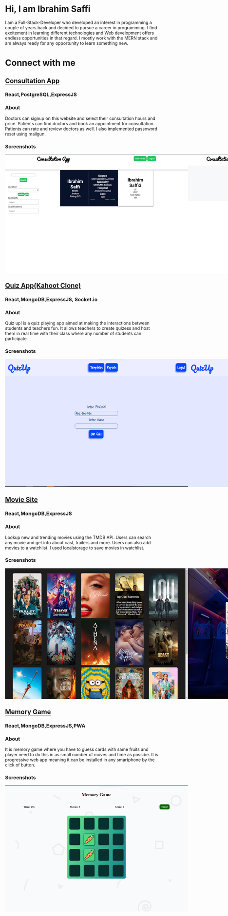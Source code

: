 # Hi, I am Ibrahim Saffi
I am a Full-Stack-Developer who developed  an interest in programming a couple of years back and decided to pursue a career in programming. I find excitement in learning different technologies and Web development offers endless opportunities in that regard. I mostly work with the MERN stack and am always ready for any opportunity to learn something new.
# Connect with me
## <a href="https://subtle-maamoul-3fb675.netlify.app/" >Consultation App</a>
### React,PostgreSQL,ExpressJS
### About
Doctors can signup on this website and select their consultation hours and price. Patients can find doctors and book an appointment for consultation. Patients can rate and review doctors as well. I also implemented passoword reset using mailgun.
### Screenshots
<div style="display: flex; width: 100vw;">
    <img src="./Consultation App/Availble doctors and filters.png" alt="Logo" width="600px">
    <img src="./Consultation App/Doctor Upcoming.PNG" alt="Logo" width="600px">
    <img src="./Consultation App/Login.PNG" alt="Logo" width="600px">
    <img src="./Consultation App/Prescribe doctor.PNG"  alt="Logo" width="600px">
</div>

##  <a href="https://visionary-alpaca-41ec18.netlify.app" >Quiz App(Kahoot Clone)</a>
###  React,MongoDB,ExpressJS, Socket.io
###   About
Quiz up! is a quiz playing app aimed at making the interactions between students and teachers fun. It allows teachers to create quizess and host them in real time with their class where any number of students can participate.
###  Screenshots
<div style="display: flex; width: 100vw;">
    <img src="./Quizup/Join Quiz-Student.PNG" alt="Logo" width="600px">
    <img src="./Quizup/Question with picture.PNG" alt="Logo" width="600px">
    <img src="./Quizup/Quiz page with timer.PNG" alt="Logo" width="600px">
    <img src="./Quizup/Signup-sign in.PNG" alt="Logo" width="600px">
    <img src="./Quizup/Quiz Room Creation.PNG" alt="Logo" width="600px">
    <img src="./Quizup/Starting Page.PNG" alt="Logo" width="600px">
    <img src="./Quizup/Teacher templates.PNG" alt="Logo" width="600px">
    <img src="./Quizup/Template Creation.PNG" alt="Logo" width="600px">
</div>

## <a href="https://splendorous-bombolone-3b7414.netlify.app" >Movie Site</a>
### React,MongoDB,ExpressJS
### About
Lookup new and trending movies using the TMDB API. Users can search any movie and get info about cast, trailers and more. Users can also add movies to a watchlist. I used localstorage to save movies in watchlist.
### Screenshots
<div style="display: flex; width: 100vw;">
    <img src="./Movies Site/Movie Details.png" alt="Logo" width="600px">
    <img src="./Movies Site/Movie Page.PNG" alt="Logo" width="600px">
    <img src="./Movies Site/Suggestion.PNG" alt="Logo" width="600px">
</div>

## <a href="https://bejewelled-longma-f58b4e.netlify.app/" >Memory Game</a>
### React,MongoDB,ExpressJS,PWA
### About
It is memory game  where you have to guess cards with same fruits and player need to do this in as small number of moves and time as possibe. It is progressive web app meaning it can be installed in any smartphone by the click of button.
### Screenshots
<div style="display: flex; width: 100vw;">
    <img src="./Memory Game/Gameplay.PNG" alt="Logo" width="600px">
</div>
